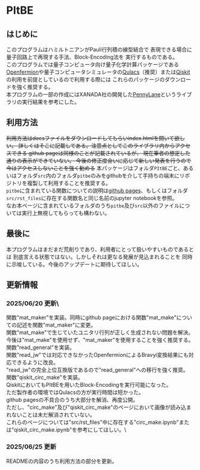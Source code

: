 # PItBE
## はじめに
このプログラムはハミルトニアンがPauli行列積の線型結合で
表現できる場合に量子回路上で再現する手法、Block-Encoding法を
実行するものである。\
このプログラムでは量子コンピュータ向け量子化学計算パッケージである[Openfermion](https://github.com/quantumlib/OpenFermion)や量子コンピュータシミュレータの[Qulacs](https://github.com/qulacs/qulacs)（推奨）または[Qiskit](https://github.com/Qiskit/qiskit)の利用を前提としているので利用する際には
これらのパッケージのダウンロードを強く推奨する。\
本プログラムの一部の作成にはXANADA社の開発した[PennyLane](https://github.com/PennyLaneAI/pennylane)というライブラリの実行結果を参考にした。

## 利用方法
~~利用方法はdocsファイルをダウンロードしてもらいindex.htmlを開いて欲しい。
詳しくはそこに記載してある。注意点としてこのライブラリ内からアクセスできる
github pageは同様のことが記載されているが、
現在筆者の想定した通りの表示ができていない。
今後の修正度合いに応じて新しい発表を行うので今はアクセスしないことを強く勧める~~
本パッケージはフォルダ`PItBE`ごと、あるいはフォルダ`src`内のフォルダ`pitbe`のみをgithubを介して手持ちの端末にリポジトリを複製して利用することを推奨する。\
`pitbe`に含まれている関数についての説明は[github pages](https://b-reo.github.io/PItBE/)、もしくはフォルダ`src/rst_files`に存在する関数名と同じ名前のjupyter notebookを参照。\
なお本ページに含まれているフォルダのうち`pitbe`及び`src`以外のファイルについては実行上無視してもらっても構わない。

## 最後に
本プログラムはまだまだ荒削りであり、利用者にとって扱いやすいものであるとは
到底言える状態ではない。しかしそれは更なる発展が見込まれることを
同時に示唆している。今後のアップデートに期待してほしい。

## 更新情報
### 2025/06/20 更新\
関数"mat_maker"を実装。同時にgithub pageにおける関数"mat_make"についての記述を関数"mat_maker"に変更。\
関数"mat_make"で生じていたユニタリ行列が正しく生成されない問題を解決。\
今後は"mat_make"を使用せず、"mat_maker"を使用することを強く推奨する。\
関数"read_general"を実装。\
関数"read_jw"では対応できなかったOpenfermionによるBravyi変換結果にも対応できるように改良。\
"read_jw"の完全上位互換版であるので"read_general"への移行を強く推奨。\
関数"qiskit_circ_make"を実装。\
QiskitにおいてもPItBEを用いたBlock-Encodingを実行可能になった。\
ただ製作者の環境ではQulacsの方が実行時間は短かった。\
github pagesの不具合のうち大部分を解消、再度公開。\
ただし、"circ_make"及び"qiskit_circ_make"のページにおいて画像が読み込まれないことは未だ解消されていない。\
これらのページについては"src/rst_files"中に存在する"circ_make.ipynb"または"qiskit_circ_make.ipynb"を参考にしてほしい。\
### 2025/06/25 更新
READMEの内容のうち利用方法の部分を更新。